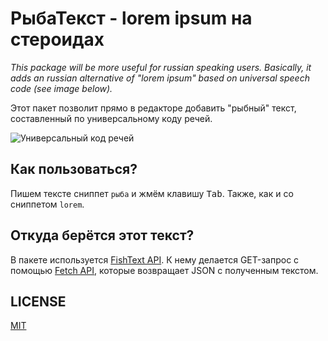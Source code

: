 # РыбаТекст - lorem ipsum на стероидах

*This package will be more useful for russian speaking users. Basically, it adds an russian alternative of "lorem ipsum" based on universal speech code (see image below).*

Этот пакет позволит прямо в редакторе добавить "рыбный" текст, составленный по универсальному коду речей.

![Универсальный код речей](http://apikabu.ru/img/a5ca6d.jpg)

## Как пользоваться?

Пишем тексте сниппет `рыба` и жмём клавишу <kbd>Tab</kbd>. Также, как и со сниппетом `lorem`.

## Откуда берётся этот текст?

В пакете используется [FishText API](http://fish-text.ru/api). К нему делается GET-запрос с помощью [Fetch API](https://developer.mozilla.org/docs/Web/API/Fetch_API), которые возвращает JSON с полученным текстом.

## LICENSE

[MIT](LICENSE.md)
